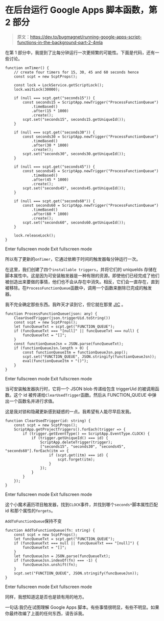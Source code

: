 # 在后台运行 Google Apps 脚本函数，第 2 部分

> 原文：<https://dev.to/bugmagnet/running-google-apps-script-functions-in-the-background-part-2-4mla>

在第 1 部分中，我提到了比每分钟运行一次更频繁的可能性。下面是代码，还有一些讨论。

```
function onTimer() {
    // create four timers for 15, 30, 45 and 60 seconds hence
    const scpt = new ScptProps();

    const lock = LockService.getScriptLock();
    lock.waitLock(30000);

    if (null === scpt.get("seconds15")) {
        const seconds15 = ScriptApp.newTrigger("ProcessFunctionQueue")
            .timeBased()
            .after(15 * 1000)
            .create();
        scpt.set("seconds15", seconds15.getUniqueId());
    }

    if (null === scpt.get("seconds30")) {
        const seconds30 = ScriptApp.newTrigger("ProcessFunctionQueue")
            .timeBased()
            .after(30 * 1000)
            .create();
        scpt.set("seconds30", seconds30.getUniqueId());
    }

    if (null === scpt.get("seconds45")) {
        const seconds45 = ScriptApp.newTrigger("ProcessFunctionQueue")
            .timeBased()
            .after(45 * 1000)
            .create();
        scpt.set("seconds45", seconds45.getUniqueId());
    }

    if (null === scpt.get("seconds60")) {
        const seconds60 = ScriptApp.newTrigger("ProcessFunctionQueue")
            .timeBased()
            .after(60 * 1000)
            .create();
        scpt.set("seconds60", seconds60.getUniqueId());
    }

    lock.releaseLock();
} 
```

Enter fullscreen mode Exit fullscreen mode

所以有了更新的`onTimer`，它通过依赖于时间的触发器每分钟运行一次。

在这里，我们创建了四个`installable triggers`，并将它们的 uniqueIds 存储在脚本属性中。这是因为可安装触发器是一种有限的资源。即使他们已经完成了他们被创造出来要做的事情，他们也不会从存在中消失。相反，它们会一直存在，直到被移除。在`ProcessFunctionQueue`函数中，调用一个函数来删除已完成的触发器。

我不完全确定那些东西。我昨天才读到它，但它就在那里 [JIC](https://www.internetslang.com/JIC-meaning-definition.asp) 。

```
function ProcessFunctionQueue(json: any) {
    ClearUsedTrigger(json.triggerUid.toString())
    const scpt = new ScptProps();
    let funcQueueTxt = scpt.get("FUNCTION_QUEUE");
    if (funcQueueTxt === "[null]" || funcQueueTxt === null) {
        funcQueueTxt = "[]";
    }
    const functionQueueJsn = JSON.parse(funcQueueTxt);
    if (functionQueueJsn.length > 0) {
        const functionQueueItm = functionQueueJsn.pop();
        scpt.set("FUNCTION_QUEUE", JSON.stringify(functionQueueJsn));
        eval(functionQueueItm + "()");
    }
} 
```

Enter fullscreen mode Exit fullscreen mode

当可安装触发器执行时，它将一个 JSON blob 传递给包含 triggerUid 的被调用函数。这个 id 被传递给`ClearUsedTrigger`函数。然后从 FUNCTION_QUEUE 中弹出一个函数名并进行求值。

这是我对锁和隐藏更新感到疑惑的一点。我希望有人能尽早启发我。

```
function ClearUsedTrigger(id: string) {
    const scpt = new ScptProps();
    ScriptApp.getProjectTriggers().forEach(trigger => {
        if (trigger.getEventType() == ScriptApp.EventType.CLOCK) {
            if (trigger.getUniqueId() === id) {
                ScriptApp.deleteTrigger(trigger);
                ["seconds15", "seconds30", "seconds45", "seconds60"].forEach(itm => {
                    if (scpt.get(itm) === id) {
                        scpt.forget(itm);
                    }
                });
            }
        }
    });
} 
```

Enter fullscreen mode Exit fullscreen mode

这个小魔术遍历项目触发器，找到`CLOCK`事件，并找到哪个`seconds*`脚本属性匹配 id 和那个属性的`forgets`。

`AddToFunctionQueue`保持不变

```
function AddToFunctionQueue(fn: string) {
    const scpt = new ScptProps();
    let funcQueueTxt = scpt.get("FUNCTION_QUEUE");
    if (funcQueueTxt === null || funcQueueTxt === "[null]") {
        funcQueueTxt = "[]";
    }
    let funcQueueJsn = JSON.parse(funcQueueTxt);
    if (funcQueueJsn.indexOf(fn) === -1) {
        funcQueueJsn.unshift(fn);
    }
    scpt.set("FUNCTION_QUEUE", JSON.stringify(funcQueueJsn));
} 
```

Enter fullscreen mode Exit fullscreen mode

同样，我想知道这是否也是锁有用的地方。

一句话:我仍在试图理解 Google Apps 脚本。有些事情很明显，有些不明显。如果你最终改编了上面的任何东西，请告诉我。